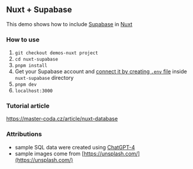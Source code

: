 ## Nuxt + Supabase
This demo shows how to include [Supabase](https://supabase.com/) in [Nuxt](https://nuxt.com/)

### How to use
1. `git checkout demos-nuxt project`
2. `cd nuxt-supabase`
3. `pnpm install`
4. Get your Supabase account and [connect it by creating `.env` file](https://supabase.nuxtjs.org/get-started/) inside `nuxt-supabase` directory
5. `pnpm dev` 
6. `localhost:3000` 

### Tutorial article
https://master-coda.cz/article/nuxt-database

### Attributions
- sample SQL data were created using [ChatGPT-4](https://chat.openai.com/)
- sample images come from [https://unsplash.com/](https://unsplash.com/)
